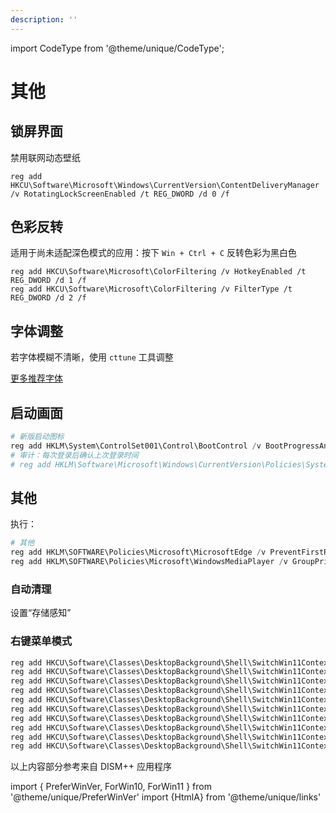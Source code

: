 ```yaml
---
description: ''
---
```


import CodeType from '@theme/unique/CodeType';

# 其他

## 锁屏界面

 <CodeType cmd user>

禁用联网动态壁纸

</CodeType>

```batch
reg add HKCU\Software\Microsoft\Windows\CurrentVersion\ContentDeliveryManager /v RotatingLockScreenEnabled /t REG_DWORD /d 0 /f

```

## 色彩反转

 <CodeType cmd user>

适用于尚未适配深色模式的应用：按下 `Win + Ctrl + C` 反转色彩为黑白色

</CodeType>

```batch
reg add HKCU\Software\Microsoft\ColorFiltering /v HotkeyEnabled /t REG_DWORD /d 1 /f
reg add HKCU\Software\Microsoft\ColorFiltering /v FilterType /t REG_DWORD /d 2 /f

```

 <CodeType admin >

## 字体调整

</CodeType>

若字体模糊不清晰，使用 `cttune` 工具调整

<p><a href="/docs/devenv/font" target="_blank">更多推荐字体</a></p>

 <CodeType cmd admin>

## 启动画面

</CodeType>

```powershell
# 新版启动图标
reg add HKLM\System\ControlSet001\Control\BootControl /v BootProgressAnimation /t REG_DWORD /d 1 /f
# 审计：每次登录后确认上次登录时间
# reg add HKLM\Software\Microsoft\Windows\CurrentVersion\Policies\System /v DisplayLastLogonInfo /t REG_DWORD /d 1 /f

```

## 其他

<!--
 <details><summary>隐藏图标右上角压缩标记的蓝色双箭头</summary>

```powershell
reg add "HKLM\SOFTWARE\Microsoft\Windows\CurrentVersion\Explorer\Shell Icons" /v 179 /d "imageres.dll,197" /t reg_sz /f
taskkill /f /im explorer.exe
cmd /c del "%LOCALAPPDATA%\iconcache.db" /s /q
cmd /c del "%LOCALAPPDATA%\Microsoft\Windows\Explorer\iconcache_*.db" /s /q
start explorer

```

</details>
-->

 <CodeType cmd admin>

执行：

</CodeType>

```powershell
# 其他
reg add HKLM\SOFTWARE\Policies\Microsoft\MicrosoftEdge /v PreventFirstRunPage /t REG_DWORD /d 0 /f
reg add HKLM\SOFTWARE\Policies\Microsoft\WindowsMediaPlayer /v GroupPrivacyAcceptance /t REG_DWORD /d 1 /f

```

 <PreferWinVer win10 win11 >
<ForWin10>

<h3>自动清理</h3>

设置<HtmlA href="ms-settings:storagepolicies">“存储感知”</HtmlA>

</ForWin10>
<ForWin11>

<h3>右键菜单模式</h3>

```powershell
reg add HKCU\Software\Classes\DesktopBackground\Shell\SwitchWin11ContextMenu /v MUIVerb /t REG_SZ /d 右键菜单样式 /f
reg add HKCU\Software\Classes\DesktopBackground\Shell\SwitchWin11ContextMenu /v SubCommands /t REG_SZ /d '""' /f
reg add HKCU\Software\Classes\DesktopBackground\Shell\SwitchWin11ContextMenu /v Icon /t REG_SZ /d "imageres.dll,310" /f
reg add HKCU\Software\Classes\DesktopBackground\Shell\SwitchWin11ContextMenu /v Position /t REG_SZ /d bottom /f
reg add HKCU\Software\Classes\DesktopBackground\Shell\SwitchWin11ContextMenu\Shell\Item0 /v Icon /t REG_SZ /d "shell32.dll,39" /f
reg add HKCU\Software\Classes\DesktopBackground\Shell\SwitchWin11ContextMenu\Shell\Item0 /v MUIVerb /t REG_SZ /d '新版（ 重启文件资源管理器 ）' /f
reg add HKCU\Software\Classes\DesktopBackground\Shell\SwitchWin11ContextMenu\Shell\Item0\Command /ve /t REG_SZ /d '"mshta vbscript:createobject(\"shell.application\").shellexecute(\"cmd.exe\",\"/c reg delete HKCU\Software\Classes\CLSID\{86ca1aa0-34aa-4e8b-a509-50c905bae2a2} /f & powershell -c kill -n explorer\",\"\",\"open\",0)(close)"' /f
reg add HKCU\Software\Classes\DesktopBackground\Shell\SwitchWin11ContextMenu\Shell\Item1 /v MUIVerb /t REG_SZ /d '旧版（ 重启文件资源管理器 ）' /f
reg add HKCU\Software\Classes\DesktopBackground\Shell\SwitchWin11ContextMenu\Shell\Item1 /v Icon /t REG_SZ /d "explorer.exe,15" /f
reg add HKCU\Software\Classes\DesktopBackground\Shell\SwitchWin11ContextMenu\Shell\Item1\Command /ve /t REG_SZ /d '"mshta vbscript:createobject(\"shell.application\").shellexecute(\"cmd.exe\",\"/c reg add HKCU\Software\Classes\CLSID\{86ca1aa0-34aa-4e8b-a509-50c905bae2a2}\InprocServer32 /f /ve & powershell -c kill -n explorer\",\"\",\"open\",0)(close)"' /f

```

</ForWin11>
</PreferWinVer>

以上内容部分参考来自 DISM++ 应用程序

import {
PreferWinVer,
ForWin10,
ForWin11
} from '@theme/unique/PreferWinVer'
import {HtmlA} from '@theme/unique/links'
